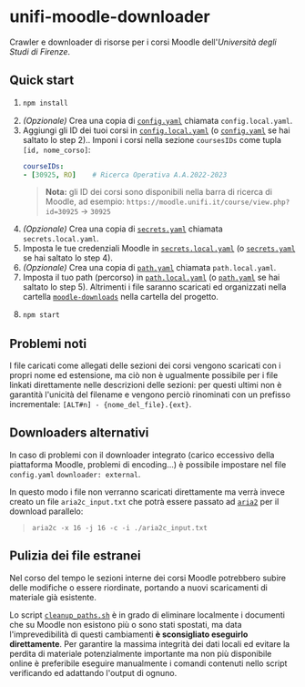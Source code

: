 # unifi-moodle-downloader

Crawler e downloader di risorse per i corsi Moodle dell'_Università degli Studi di Firenze_.

## Quick start

1. ```bash
   npm install
   ```
2. _(Opzionale)_ Crea una copia di [`config.yaml`](config.yaml) chiamata `config.local.yaml`.
3. Aggiungi gli ID dei tuoi corsi in [`config.local.yaml`](config.local.yaml) (o [`config.yaml`](config.yaml) se
   hai saltato lo step 2)..
   Imponi i corsi nella sezione `coursesIDs` come tupla `[id, nome_corso]`:
   ```yaml
   courseIDs:
   - [30925, RO]    # Ricerca Operativa A.A.2022-2023
   ```
    >    **Nota:** gli ID dei corsi sono disponibili nella barra di ricerca di Moodle, ad esempio:
        `https://moodle.unifi.it/course/view.php?id=30925` -> `30925`
4. _(Opzionale)_ Crea una copia di [`secrets.yaml`](secrets.yaml) chiamata `secrets.local.yaml`.
5. Imposta le tue credenziali Moodle in [`secrets.local.yaml`](secrets.local.yaml) (o [`secrets.yaml`](secrets.yaml) se
   hai saltato lo step 4).
6. _(Opzionale)_ Crea una copia di [`path.yaml`](path.yaml) chiamata `path.local.yaml`.
7. Imposta il tuo path (percorso) in [`path.local.yaml`](path.local.yaml) (o [`path.yaml`](path.yaml) se hai saltato lo
   step 5). Altrimenti i file saranno scaricati ed organizzati nella cartella [`moodle-downloads`](moodle-downloads) nella cartella del progetto.
8. ```bash
   npm start
   ```

## Problemi noti

I file caricati come allegati delle sezioni dei corsi vengono scaricati con i propri nome ed estensione, ma ciò non è
ugualmente possibile per i file linkati direttamente nelle descrizioni delle sezioni: per questi ultimi non è garantità
l'unicità del filename e vengono perciò rinominati con un prefisso incrementale: `[ALT#n] - {nome_del_file}.{ext}`.

## Downloaders alternativi

In caso di problemi con il downloader integrato (carico eccessivo della piattaforma Moodle, problemi di encoding...) è
possibile impostare nel file `config.yaml` `downloader: external`.

In questo modo i file non verranno scaricati direttamente ma verrà invece creato un file `aria2c_input.txt` che potrà
essere passato ad [`aria2`](https://aria2.github.io/) per il download parallelo:
> `aria2c -x 16 -j 16 -c -i ./aria2c_input.txt`

## Pulizia dei file estranei

Nel corso del tempo le sezioni interne dei corsi Moodle potrebbero subire delle modifiche o essere riordinate, portando
a nuovi scaricamenti di materiale già esistente.

Lo script [`cleanup_paths.sh`](cleanup_paths.sh) è in grado di eliminare localmente i documenti che su Moodle non
esistono più o sono stati spostati, ma data l'imprevedibilità di questi cambiamenti **è sconsigliato eseguirlo
direttamente**. Per garantire la massima integrità dei dati locali ed evitare la perdita di materiale potenzialmente
importante ma non più disponibile online è preferibile eseguire manualmente i comandi contenuti nello script verificando
ed adattando l'output di ognuno.
